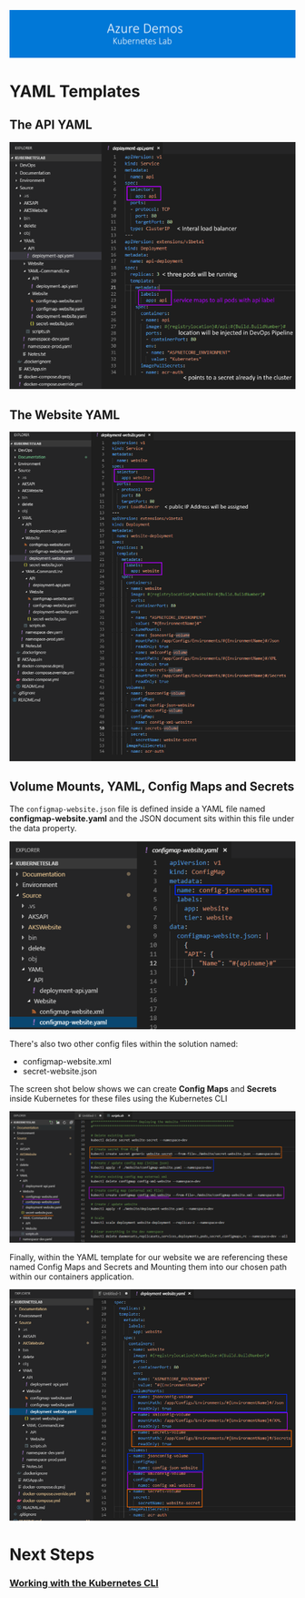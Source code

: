 [![banner](../images/banner-lab.png)](../../README.md)

# YAML Templates

## The API YAML

![apiyaml](images/apiyaml.png) 

## The Website YAML

![website yaml](images/websiteyaml.png) 


## Volume Mounts, YAML, Config Maps and Secrets

The ```configmap-website.json``` file is defined inside a YAML file named **configmap-website.yaml** and the JSON document sits within this file under the data property. 

![yamlconfig map](images/configs-json-yaml.png) 

There's also two other config files within the solution named:

* configmap-website.xml
* secret-website.json

The screen shot below shows we can create **Config Maps** and **Secrets** inside Kubernetes for these files using the Kubernetes CLI

![KubeCtl map](images/configs-kubectl.png) 

Finally, within the YAML template for our website we are referencing these named Config Maps and Secrets and Mounting them into our chosen path within our containers application. 

![Website Yaml](images/volumemounts-website-yaml.png) 



# Next Steps

### [Working with the Kubernetes CLI](../WorkingWithTheKubernetesCLI)
